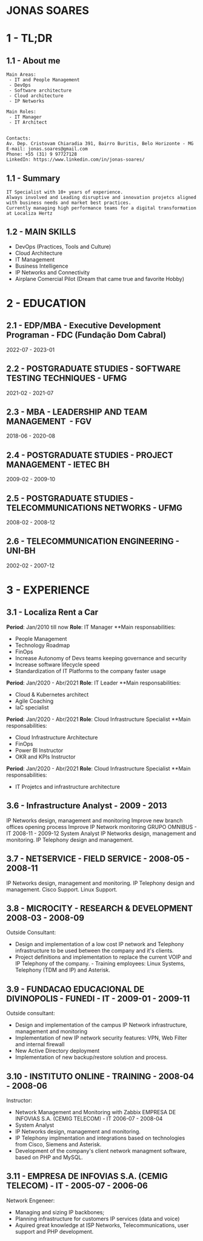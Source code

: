 # JONAS SOARES

# 1 - TL;DR

## 1.1 - About me
```
Main Areas:
 - IT and People Management
 - DevOps
 - Software architecture
 - Cloud architecture
 - IP Networks

Main Roles: 
 - IT Manager
 - IT Architect


Contacts:
Av. Dep. Cristovam Chiaradia 391, Bairro Buritis, Belo Horizonte - MG
E-mail: jonas.soares@gmail.com
Phone: +55 (31) 9 97727128
LinkedIn: https://www.linkedin.com/in/jonas-soares/
```

## 1.1 - Summary
```
IT Specialist with 10+ years of experience.  
Always involved and Leading disruptive and innovation projetcs aligned with business needs and market best practices. 
Currently managing high performance teams for a digital transformation at Localiza Hertz 
```

## 1.2 - MAIN SKILLS
- DevOps (Practices, Tools and Culture)
- Cloud Architecture
- IT Management
- Business Intelligence
- IP Networks and Connectivity
- Airplane Comercial Pilot (Dream that came true and favorite Hobby)


# 2 - EDUCATION

## 2.1 - EDP/MBA - Executive Development Programan - FDC (Fundação Dom Cabral)
2022-07 - 2023-01

## 2.2 - POSTGRADUATE STUDIES - SOFTWARE TESTING TECHNIQUES - UFMG
2021-02 - 2021-07

## 2.3 - MBA - LEADERSHIP AND TEAM MANAGEMENT  - FGV
2018-06 - 2020-08

## 2.4 - POSTGRADUATE STUDIES - PROJECT MANAGEMENT - IETEC BH
2009-02 - 2009-10

## 2.5 - POSTGRADUATE STUDIES - TELECOMMUNICATIONS NETWORKS - UFMG
2008-02 - 2008-12

## 2.6 - TELECOMMUNICATION ENGINEERING - UNI-BH
2002-02 - 2007-12


# 3 - EXPERIENCE

## 3.1 - Localiza Rent a Car
**Period**: Jan/2010 till now
**Role**: IT Manager
**Main responsabilities:
- People Management 
- Technology Roadmap
- FinOps
- Increase Autonomy of Devs teams keeping governance and security
- Increase software lifecycle speed
- Standardization of IT Platforms to the company faster usage


**Period**: Jan/2020 - Abr/2021
**Role**: IT Leader
**Main responsabilities:
- Cloud & Kubernetes architect
- Agile Coaching
- IaC specialist


**Period**: Jan/2020 - Abr/2021
**Role**: Cloud Infrastructure Specialist
**Main responsabilities:
 - Cloud Infrastructure Architecture
 - FinOps
 - Power BI Instructor
 - OKR and KPIs Instructor


**Period**: Jan/2020 - Abr/2021
**Role**: Cloud Infrastructure Specialist
**Main responsabilities:
 - IT Projetcs and infrastructure architecture


## 3.6 - Infrastructure Analyst - 2009 - 2013
IP Networks design, management and monitoring
Improve new branch offices opening process
Improve IP Network monitoring
GRUPO OMNIBUS - IT
2008-11 - 2009-12
System Analyst
IP Networks design, management and monitoring.
IP Telephony design and management.


## 3.7 - NETSERVICE - FIELD SERVICE - 2008-05 - 2008-11
IP Networks design, management and monitoring.
IP Telephony design and management.
Cisco Support.
Linux Support.


## 3.8 - MICROCITY - RESEARCH & DEVELOPMENT 2008-03 - 2008-09
Outside Consultant:
- Design and implementation of a low cost IP network and Telephony infrastructure to be used between the company and it's clients.
- Project definitions and implementation to replace the current VOIP and IP Telephony of the company.
- Training employees: Linux Systems, Telephony (TDM and IP) and Asterisk.


## 3.9 - FUNDACAO EDUCACIONAL DE DIVINOPOLIS - FUNEDI - IT - 2009-01 - 2009-11
Outside consultant: 
- Design and implementation of the campus IP Network infrastructure, management and monitoring
- Implementation of new IP network security features: VPN, Web Filter and internal firewall
- New Active Directory deployment
- Implementation of new backup/restore solution and process.


## 3.10 - INSTITUTO ONLINE - TRAINING - 2008-04 - 2008-06
Instructor:
- Network Management and Monitoring with Zabbix
  EMPRESA DE INFOVIAS S.A. (CEMIG TELECOM) - IT
  2006-07 - 2008-04
- System Analyst
- IP Networks design, management and monitoring.
- IP Telephony implmentation and integrations based on technologies from Cisco, Siemens and Asterisk.
- Development of the company&#39;s client network managment software, based on PHP and MySQL.


## 3.11 - EMPRESA DE INFOVIAS S.A. (CEMIG TELECOM) - IT - 2005-07 - 2006-06
Network Engeneer:
- Managing and sizing IP backbones;
- Planning infrastructure for customers IP services (data and voice)
- Aquired great knowledge at ISP Networks, Telecommunications, user support and PHP development.
